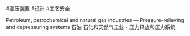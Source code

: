 #泄压装置 #设计 #工艺安全 

Petroleum, petrochemical and natural gas industries — Pressure-relieving and depressuring systems
石油 石化和天然气工业 - 压力释放和压力系统



